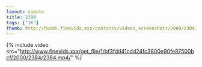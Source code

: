 ```yaml
--- 
layout: sieutv
title: 2384
tags: ["1k"]
thumb: http://hwcdn.finevids.xxx/contents/videos_screenshots/2000/2384/preview.mp4.jpg
---
```

{% include video src="http://www.finevids.xxx/get_file/1/bf3fdd41cdd24fc3800e90fe97500bcf/2000/2384/2384.mp4/" %} 
